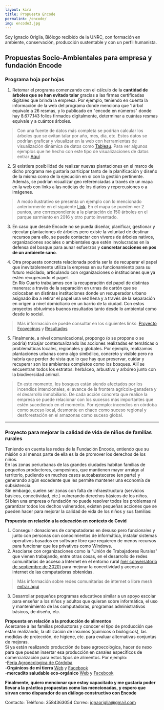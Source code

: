 ```yaml
---
layout: kira
title: Propuesta Encode
permalink: /encode/
img: encode3.jpg
---
```


Soy Ignacio Origlia, Biólogo recibido de la UNRC, con formación en ambiente, conservación, producción sustentable y con un perfil humanista.

## Propuestas Socio-Ambientales para empresa y fundación Encode



### Programa hoja por hojas

1) Retomar el programa comenzando con el cálculo de la __cantidad de árboles que se han evitado talar__ gracias a las firmas certificadas digitales que brinda la empresa. Por ejemplo, teniendo en cuenta la información de la web del programa donde menciona que 1 árbol equivale a 26 resmas, y lo publicado en "encode en números" donde hay 8.677.143 folios firmados digitalmente, determinar a cuántas resmas equivale y a cuántos árboles.  

> Con una fuente de datos más completa se podrían calcular los árboles que se evitan talar por año, mes, día, etc.
Estos datos se podrían graficar y visualizar en la web con herramientas de visualización dinámica de datos como [Tableau]( https://www.tableau.com/). Para ver algunos ejemplos que he hecho con este tipo de visualizaciones de datos entrar [Aquí](https://respeto.org.ar/fondo_de_ahorros/)  

2) Si existiera posibilidad de realizar nuevas plantaciones en el marco de dicho programa me gustaría participar tanto de la planificación y diseño de la misma como de la ejecución en sí con la gestión pertinente. Además, se podrían visualizar geo referenciadas a través de un mapa en la web con links a las noticias de los diarios y repercusiones o a imágenes.

> A modo ilustrativo se presenta un ejemplo con lo mencionado anteriormente en el siguiente [Link](https://contaminantesambientales.ar/mapa2.html). En el mapa se pueden ver 2 puntos, uno correspondiente a la plantación de 150 árboles en el parque sarmiento en 2016 y otro punto inventado.

3) En caso que desde Encode no se pueda diseñar, planificar, gestionar y ejecutar plantaciones de árboles pero existe la voluntad de destinar recursos para ello, se puede contactar con viveros de árboles nativos, organizaciones sociales o ambientales que estén involucradas en la defensa del bosque para aunar esfuerzos y __concretar acciones en pos de un ambiente sano__.

4) Otra propuesta concreta relacionada podría ser la de recuperar el papel que inevitablemente utiliza la empresa en su funcionamiento para su futuro reciclado, articulando con organizaciones o instituciones que ya estén recuperando el papel.  
En Río Cuarto trabajamos con la recuperación del papel de distintas maneras: a través de la separación en urnas de cartón que se colocaban en distintas instituciones donde un recuperador urbano asignado iba a retirar el papel una vez llena y a través de la separación en origen a nivel domiciliario en un barrio de la ciudad. Con estos proyectos obtuvimos buenos resultados tanto desde lo ambiental como desde lo social.

> Más información se puede consultar en los siguientes links: [Proyecto Ecovecinos](https://respeto.org.ar/ecovecinos/proyecto/) y [Resultados](https://respeto.org.ar/ecovecinos/resultados/)

5) Finalmente, a nivel comunicacional, propongo (o se propone o se podría) trabajar contextualizando las acciones realizadas en temáticas o problemáticas locales, regionales y globales. Por ejemplo, realizamos plantaciones urbanas como algo simbólico, concreto y visible pero no habría que perder de vista que lo que hay que preservar, cuidar y recuperar son los ambientes completos como los bosques. Allí se encuentran todos los estratos: herbáceo, arbustivo y arbóreo junto con la biodiversidad animal.

> En este momento, los bosques están siendo afectados por los incendios intencionales, el avance de la frontera agrícola-ganadera y el desarrollo inmobiliario. De cada acción concreta que realice la empresa se puede relacionar con los sucesos más importantes que estén sucediendo en el momento. Por ejemplo: incendios en córdoba como suceso local, desmonte en chaco como suceso regional y desforestación en el amazonas como suceso global.

---

### Proyecto para mejorar la calidad de vida de niños de familias rurales  

Teniendo en cuenta las redes de la Fundación Encode, entiendo que su misión o al menos parte de ella es la de promover los derechos de los niños.  
En las zonas periurbanas de las grandes ciudades habitan familias de pequeños productores, campesinos, que mantienen mayor arraigo al territorio, pudiendo en muchos casos autoabastecerse (en parte) y generando algún excedente que les permite mantener una economía de subsistencia.  
Sin embargo, suelen ser zonas con falta de infraestructura (servicios básicos, conectividad, etc.) vulnerando derechos básicos de los niños.  
Si bien una empresa o fundación no puede resolver todos los problemas ni garantizar todos los dechos vulnerados, existen pequeñas acciones que se pueden hacer para mejorar la calidad de vida de los niños y sus familias:

__Propuesta en relación a la educación en contexto de Covid__  
1) Conseguir donaciones de computadoras en desuso pero funcionales y junto con personas con conocimientos de informática, instalar sistemas operativos basados en software libre que requieren de menos recursos para funcionar que los privativos como Windows.  
2) Asociarse con organizaciones como la "Unión de Trabajadores Rurales" que vienen trabajando, entre otras cosas, en el desarrollo de redes comunitarias de acceso a Internet en el entorno rural [(ver conversatorio de septiembre de 2020)](https://youtu.be/jJPO9pyI3Ic?t=3209) para mejorar la conectividad y acceso a internet de las computadoras obtenidas.

>  Más información sobre redes comunitarias de internet o libre mesh [entrar aquí](https://redaccionrosario.com/2020/08/31/fierros-para-el-pueblo/)

3) Desarrollar pequeños programas educativos similar a un apoyo escolar para enseñar a los niños y adultos que quieran sobre informática, el uso y mantenimiento de las computadoras, programas administrativos básicos, de diseño, etc.

__Propuesta en relación a la producción de alimentos__   
Acercarse a las familias productoras y conocer el tipo de producción que están realizando, la utilización de insumos (químicos o biológicos), las medidas de protección, de higiene, etc. para evaluar alternativas conjuntas de mejoras.  
Si ya están realizando producción de base agroecológica, hacer de nexo para que puedan insertar esa producción en canales específicos de comercialización para estos tipos de alimentos. Por ejemplo:  
-[Feria Agroecologica de Córdoba](https://web.facebook.com/FeriaAgroecologicaCordoba)  
-__Orgánicos de mi tierra__ [Web](https://www.organicosdemitierra.com/) y [Facebook](https://web.facebook.com/organicosdemitierra/)  
-__mercadito saludable eco-orgánico__ [Web](https://www.almacendeorganicos.com/) y [Facebook](https://web.facebook.com/elmercaditosaludable)


__Finalmente, quiero mencionar que estoy capacitado y me gustaría poder llevar a la práctica propuestas como las mencionadas, y espero que sirvan como disparador de un diálogo constructivo con Encode__

Contacto:
Teléfono: 3584363054
Correo: ignaoriglia@gmail.com
